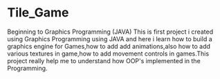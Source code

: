 # Tile_Game
Beginning to Graphics Programming (JAVA)
This is first project i created using Graphics Programming using JAVA and
here i learn how to build a graphics engine for Games,how to add add animations,also
how to add various textures in game,how to add movement controls in games.This project really
help me to understand how OOP's implemented in the Programming.
